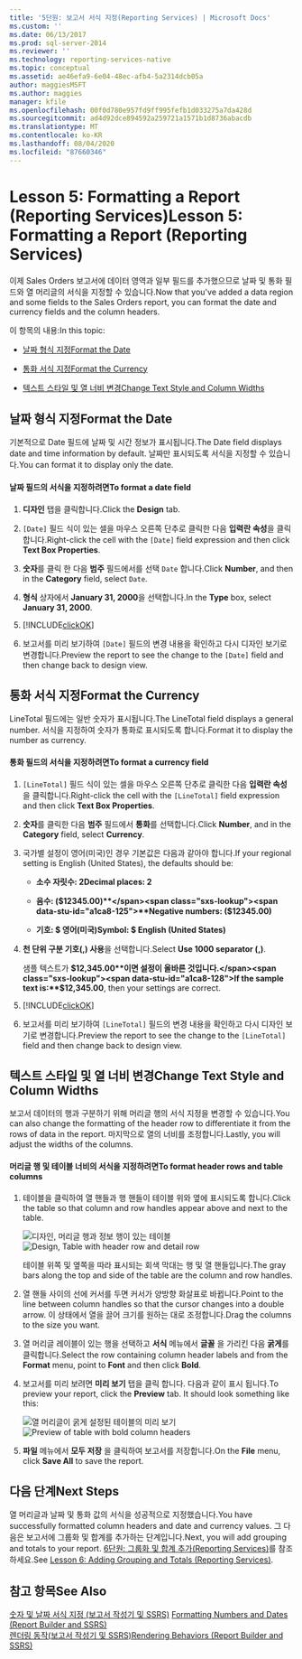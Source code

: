 ```yaml
---
title: '5단원: 보고서 서식 지정(Reporting Services) | Microsoft Docs'
ms.custom: ''
ms.date: 06/13/2017
ms.prod: sql-server-2014
ms.reviewer: ''
ms.technology: reporting-services-native
ms.topic: conceptual
ms.assetid: ae46efa9-6e04-48ec-afb4-5a2314dcb05a
author: maggiesMSFT
ms.author: maggies
manager: kfile
ms.openlocfilehash: 00f0d780e957fd9ff995fefb1d033275a7da428d
ms.sourcegitcommit: ad4d92dce894592a259721a1571b1d8736abacdb
ms.translationtype: MT
ms.contentlocale: ko-KR
ms.lasthandoff: 08/04/2020
ms.locfileid: "87660346"
---
```

# <a name="lesson-5-formatting-a-report-reporting-services"></a><span data-ttu-id="a1ca8-102">Lesson 5: Formatting a Report (Reporting Services)</span><span class="sxs-lookup"><span data-stu-id="a1ca8-102">Lesson 5: Formatting a Report (Reporting Services)</span></span>
  <span data-ttu-id="a1ca8-103">이제 Sales Orders 보고서에 데이터 영역과 일부 필드를 추가했으므로 날짜 및 통화 필드와 열 머리글의 서식을 지정할 수 있습니다.</span><span class="sxs-lookup"><span data-stu-id="a1ca8-103">Now that you've added a data region and some fields to the Sales Orders report, you can format the date and currency fields and the column headers.</span></span>  
  
 <span data-ttu-id="a1ca8-104">이 항목의 내용:</span><span class="sxs-lookup"><span data-stu-id="a1ca8-104">In this topic:</span></span>  
  
-   [<span data-ttu-id="a1ca8-105">날짜 형식 지정</span><span class="sxs-lookup"><span data-stu-id="a1ca8-105">Format the Date</span></span>](#bkmk_format_date)  
  
-   [<span data-ttu-id="a1ca8-106">통화 서식 지정</span><span class="sxs-lookup"><span data-stu-id="a1ca8-106">Format the Currency</span></span>](#bkmk_format_currency)  
  
-   [<span data-ttu-id="a1ca8-107">텍스트 스타일 및 열 너비 변경</span><span class="sxs-lookup"><span data-stu-id="a1ca8-107">Change Text Style and Column Widths</span></span>](#bkmk_change_textstyle)  
  
##  <a name="format-the-date"></a><a name="bkmk_format_date"></a><span data-ttu-id="a1ca8-108">날짜 형식 지정</span><span class="sxs-lookup"><span data-stu-id="a1ca8-108">Format the Date</span></span>  
 <span data-ttu-id="a1ca8-109">기본적으로 Date 필드에 날짜 및 시간 정보가 표시됩니다.</span><span class="sxs-lookup"><span data-stu-id="a1ca8-109">The Date field displays date and time information by default.</span></span> <span data-ttu-id="a1ca8-110">날짜만 표시되도록 서식을 지정할 수 있습니다.</span><span class="sxs-lookup"><span data-stu-id="a1ca8-110">You can format it to display only the date.</span></span>  
  
#### <a name="to-format-a-date-field"></a><span data-ttu-id="a1ca8-111">날짜 필드의 서식을 지정하려면</span><span class="sxs-lookup"><span data-stu-id="a1ca8-111">To format a date field</span></span>  
  
1.  <span data-ttu-id="a1ca8-112">**디자인** 탭을 클릭합니다.</span><span class="sxs-lookup"><span data-stu-id="a1ca8-112">Click the **Design** tab.</span></span>  
  
2.  <span data-ttu-id="a1ca8-113">`[Date]` 필드 식이 있는 셀을 마우스 오른쪽 단추로 클릭한 다음 **입력란 속성**을 클릭합니다.</span><span class="sxs-lookup"><span data-stu-id="a1ca8-113">Right-click the cell with the `[Date]` field expression and then click **Text Box Properties**.</span></span>  
  
3.  <span data-ttu-id="a1ca8-114">**숫자**를 클릭 한 다음 **범주** 필드에서를 선택 `Date` 합니다.</span><span class="sxs-lookup"><span data-stu-id="a1ca8-114">Click **Number**, and then in the **Category** field, select `Date`.</span></span>  
  
4.  <span data-ttu-id="a1ca8-115">**형식** 상자에서 **January 31, 2000**을 선택합니다.</span><span class="sxs-lookup"><span data-stu-id="a1ca8-115">In the **Type** box, select **January 31, 2000**.</span></span>  
  
5.  [!INCLUDE[clickOK](../includes/clickok-md.md)]  
  
6.  <span data-ttu-id="a1ca8-116">보고서를 미리 보기하여 `[Date]` 필드의 변경 내용을 확인하고 다시 디자인 보기로 변경합니다.</span><span class="sxs-lookup"><span data-stu-id="a1ca8-116">Preview the report to see the change to the `[Date]` field and then change back to design view.</span></span>  
  
##  <a name="format-the-currency"></a><a name="bkmk_format_currency"></a><span data-ttu-id="a1ca8-117">통화 서식 지정</span><span class="sxs-lookup"><span data-stu-id="a1ca8-117">Format the Currency</span></span>  
 <span data-ttu-id="a1ca8-118">LineTotal 필드에는 일반 숫자가 표시됩니다.</span><span class="sxs-lookup"><span data-stu-id="a1ca8-118">The LineTotal field displays a general number.</span></span> <span data-ttu-id="a1ca8-119">서식을 지정하여 숫자가 통화로 표시되도록 합니다.</span><span class="sxs-lookup"><span data-stu-id="a1ca8-119">Format it to display the number as currency.</span></span>  
  
#### <a name="to-format-a-currency-field"></a><span data-ttu-id="a1ca8-120">통화 필드의 서식을 지정하려면</span><span class="sxs-lookup"><span data-stu-id="a1ca8-120">To format a currency field</span></span>  
  
1.  <span data-ttu-id="a1ca8-121">`[LineTotal]` 필드 식이 있는 셀을 마우스 오른쪽 단추로 클릭한 다음 **입력란 속성**을 클릭합니다.</span><span class="sxs-lookup"><span data-stu-id="a1ca8-121">Right-click the cell with the `[LineTotal]` field expression and then click **Text Box Properties**.</span></span>  
  
2.  <span data-ttu-id="a1ca8-122">**숫자**를 클릭한 다음 **범주** 필드에서 **통화**를 선택합니다.</span><span class="sxs-lookup"><span data-stu-id="a1ca8-122">Click **Number**, and in the **Category** field, select **Currency**.</span></span>  
  
3.  <span data-ttu-id="a1ca8-123">국가별 설정이 영어(미국)인 경우 기본값은 다음과 같아야 합니다.</span><span class="sxs-lookup"><span data-stu-id="a1ca8-123">If your regional setting is English (United States), the defaults should be:</span></span>  
  
    -   <span data-ttu-id="a1ca8-124">**소수 자릿수: 2**</span><span class="sxs-lookup"><span data-stu-id="a1ca8-124">**Decimal places: 2**</span></span>  
  
    -   <span data-ttu-id="a1ca8-125">**음수: ($12345.00)**</span><span class="sxs-lookup"><span data-stu-id="a1ca8-125">**Negative numbers: ($12345.00)**</span></span>  
  
    -   <span data-ttu-id="a1ca8-126">**기호: $ 영어(미국)**</span><span class="sxs-lookup"><span data-stu-id="a1ca8-126">**Symbol: $ English (United States)**</span></span>  
  
4.  <span data-ttu-id="a1ca8-127">**천 단위 구분 기호(,) 사용**을 선택합니다.</span><span class="sxs-lookup"><span data-stu-id="a1ca8-127">Select **Use 1000 separator (,)**.</span></span>  
  
     <span data-ttu-id="a1ca8-128">샘플 텍스트가 **$12,345.00**이면 설정이 올바른 것입니다.</span><span class="sxs-lookup"><span data-stu-id="a1ca8-128">If the sample text is:**$12,345.00**, then your settings are correct.</span></span>  
  
5.  [!INCLUDE[clickOK](../includes/clickok-md.md)]  
  
6.  <span data-ttu-id="a1ca8-129">보고서를 미리 보기하여 `[LineTotal]` 필드의 변경 내용을 확인하고 다시 디자인 보기로 변경합니다.</span><span class="sxs-lookup"><span data-stu-id="a1ca8-129">Preview the report to see the change to the `[LineTotal]` field and then change back to design view.</span></span>  
  
##  <a name="change-text-style-and-column-widths"></a><a name="bkmk_change_textstyle"></a><span data-ttu-id="a1ca8-130">텍스트 스타일 및 열 너비 변경</span><span class="sxs-lookup"><span data-stu-id="a1ca8-130">Change Text Style and Column Widths</span></span>  
 <span data-ttu-id="a1ca8-131">보고서 데이터의 행과 구분하기 위해 머리글 행의 서식 지정을 변경할 수 있습니다.</span><span class="sxs-lookup"><span data-stu-id="a1ca8-131">You can also change the formatting of the header row to differentiate it from the rows of data in the report.</span></span> <span data-ttu-id="a1ca8-132">마지막으로 열의 너비를 조정합니다.</span><span class="sxs-lookup"><span data-stu-id="a1ca8-132">Lastly, you will adjust the widths of the columns.</span></span>  
  
#### <a name="to-format-header-rows-and-table-columns"></a><span data-ttu-id="a1ca8-133">머리글 행 및 테이블 너비의 서식을 지정하려면</span><span class="sxs-lookup"><span data-stu-id="a1ca8-133">To format header rows and table columns</span></span>  
  
1.  <span data-ttu-id="a1ca8-134">테이블을 클릭하여 열 핸들과 행 핸들이 테이블 위와 옆에 표시되도록 합니다.</span><span class="sxs-lookup"><span data-stu-id="a1ca8-134">Click the table so that column and row handles appear above and next to the table.</span></span>  
  
     <span data-ttu-id="a1ca8-135">![디자인, 머리글 행과 정보 행이 있는 테이블](../../2014/tutorials/media/rs-basictabledetailsdesign.gif "디자인, 머리글 행과 정보 행이 있는 테이블")</span><span class="sxs-lookup"><span data-stu-id="a1ca8-135">![Design, Table with header row and detail row](../../2014/tutorials/media/rs-basictabledetailsdesign.gif "Design, Table with header row and detail row")</span></span>  
  
     <span data-ttu-id="a1ca8-136">테이블 위쪽 및 옆쪽을 따라 표시되는 회색 막대는 행 및 열 핸들입니다.</span><span class="sxs-lookup"><span data-stu-id="a1ca8-136">The gray bars along the top and side of the table are the column and row handles.</span></span>  
  
2.  <span data-ttu-id="a1ca8-137">열 핸들 사이의 선에 커서를 두면 커서가 양방향 화살표로 바뀝니다.</span><span class="sxs-lookup"><span data-stu-id="a1ca8-137">Point to the line between column handles so that the cursor changes into a double arrow.</span></span> <span data-ttu-id="a1ca8-138">이 상태에서 열을 끌어 크기를 원하는 대로 조정합니다.</span><span class="sxs-lookup"><span data-stu-id="a1ca8-138">Drag the columns to the size you want.</span></span>  
  
3.  <span data-ttu-id="a1ca8-139">열 머리글 레이블이 있는 행을 선택하고 **서식** 메뉴에서 **글꼴** 을 가리킨 다음 **굵게**를 클릭합니다.</span><span class="sxs-lookup"><span data-stu-id="a1ca8-139">Select the row containing column header labels and from the **Format** menu, point to **Font** and then click **Bold**.</span></span>  
  
4.  <span data-ttu-id="a1ca8-140">보고서를 미리 보려면 **미리 보기** 탭을 클릭 합니다. 다음과 같이 표시 됩니다.</span><span class="sxs-lookup"><span data-stu-id="a1ca8-140">To preview your report, click the **Preview** tab. It should look something like this:</span></span>  
  
     <span data-ttu-id="a1ca8-141">![열 머리글이 굵게 설정된 테이블의 미리 보기](../../2014/tutorials/media/rs-basictabledetailsformattedpreview.gif "열 머리글이 굵게 설정된 테이블의 미리 보기")</span><span class="sxs-lookup"><span data-stu-id="a1ca8-141">![Preview of table with bold column headers](../../2014/tutorials/media/rs-basictabledetailsformattedpreview.gif "Preview of table with bold column headers")</span></span>  
  
5.  <span data-ttu-id="a1ca8-142">**파일** 메뉴에서 **모두 저장** 을 클릭하여 보고서를 저장합니다.</span><span class="sxs-lookup"><span data-stu-id="a1ca8-142">On the **File** menu, click **Save All** to save the report.</span></span>  
  
## <a name="next-steps"></a><span data-ttu-id="a1ca8-143">다음 단계</span><span class="sxs-lookup"><span data-stu-id="a1ca8-143">Next Steps</span></span>  
 <span data-ttu-id="a1ca8-144">열 머리글과 날짜 및 통화 값의 서식을 성공적으로 지정했습니다.</span><span class="sxs-lookup"><span data-stu-id="a1ca8-144">You have successfully formatted column headers and date and currency values.</span></span> <span data-ttu-id="a1ca8-145">그 다음은 보고서에 그룹화 및 합계를 추가하는 단계입니다.</span><span class="sxs-lookup"><span data-stu-id="a1ca8-145">Next, you will add grouping and totals to your report.</span></span> <span data-ttu-id="a1ca8-146">[6단원: 그룹화 및 합계 추가&#40;Reporting Services&#41;](../reporting-services/lesson-6-adding-grouping-and-totals-reporting-services.md)를 참조하세요.</span><span class="sxs-lookup"><span data-stu-id="a1ca8-146">See [Lesson 6: Adding Grouping and Totals &#40;Reporting Services&#41;](../reporting-services/lesson-6-adding-grouping-and-totals-reporting-services.md).</span></span>  
  
## <a name="see-also"></a><span data-ttu-id="a1ca8-147">참고 항목</span><span class="sxs-lookup"><span data-stu-id="a1ca8-147">See Also</span></span>  
 <span data-ttu-id="a1ca8-148">[숫자 및 날짜 서식 지정 &#40;보고서 작성기 및 SSRS&#41;](report-design/formatting-numbers-and-dates-report-builder-and-ssrs.md) </span><span class="sxs-lookup"><span data-stu-id="a1ca8-148">[Formatting Numbers and Dates &#40;Report Builder and SSRS&#41;](report-design/formatting-numbers-and-dates-report-builder-and-ssrs.md) </span></span>  
 [<span data-ttu-id="a1ca8-149">렌더링 동작&#40;보고서 작성기 및 SSRS&#41;</span><span class="sxs-lookup"><span data-stu-id="a1ca8-149">Rendering Behaviors &#40;Report Builder  and SSRS&#41;</span></span>](report-design/rendering-behaviors-report-builder-and-ssrs.md)  
  
  
